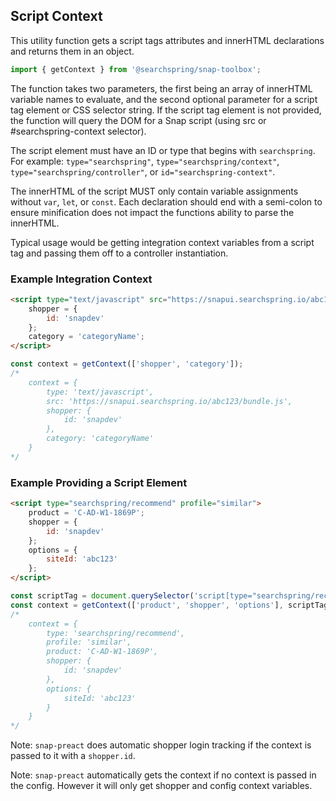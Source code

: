 ## Script Context
This utility function gets a script tags attributes and innerHTML declarations and returns them in an object.

```typescript
import { getContext } from '@searchspring/snap-toolbox';
```

The function takes two parameters, the first being an array of innerHTML variable names to evaluate, and the second optional parameter for a script tag element or CSS selector string. If the script tag element is not provided, the function will query the DOM for a Snap script (using src or #searchspring-context selector).

The script element must have an ID or type that begins with `searchspring`.  
For example: `type="searchspring"`, `type="searchspring/context"`, `type="searchspring/controller"`, or `id="searchspring-context"`.

The innerHTML of the script MUST only contain variable assignments without `var`, `let`, or `const`. Each declaration should end with a semi-colon to ensure minification does not impact the functions ability to parse the innerHTML.

Typical usage would be getting integration context variables from a script tag and passing them off to a controller instantiation.

### Example Integration Context

```html
<script type="text/javascript" src="https://snapui.searchspring.io/abc123/bundle.js">
	shopper = {
		id: 'snapdev'
	};
	category = 'categoryName';
</script>
```

```typescript
const context = getContext(['shopper', 'category']);
/*
	context = {
		type: 'text/javascript',
		src: 'https://snapui.searchspring.io/abc123/bundle.js',
		shopper: {
			id: 'snapdev'
		},
		category: 'categoryName'
	}
*/
```

### Example Providing a Script Element

```html
<script type="searchspring/recommend" profile="similar">
	product = 'C-AD-W1-1869P';
	shopper = {
		id: 'snapdev'
	};
	options = {
		siteId: 'abc123'
	};
</script>
```

```typescript
const scriptTag = document.querySelector('script[type="searchspring/recommend"');
const context = getContext(['product', 'shopper', 'options'], scriptTag);
/*
	context = {
		type: 'searchspring/recommend',
		profile: 'similar',
		product: 'C-AD-W1-1869P',
		shopper: {
			id: 'snapdev'
		},
		options: {
			siteId: 'abc123'
		}
	}
*/
```

Note: `snap-preact` does automatic shopper login tracking if the context is passed to it with a `shopper.id`.

Note: `snap-preact` automatically gets the context if no context is passed in the config. However it will only get shopper and config context variables.